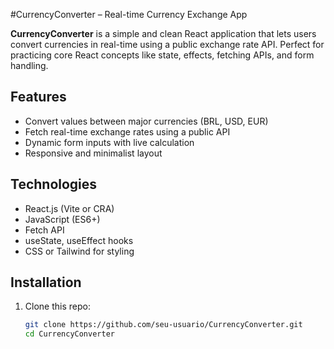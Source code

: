 #CurrencyConverter – Real-time Currency Exchange App

**CurrencyConverter** is a simple and clean React application that lets users convert currencies in real-time using a public exchange rate API. Perfect for practicing core React concepts like state, effects, fetching APIs, and form handling.

## Features

- Convert values between major currencies (BRL, USD, EUR)
- Fetch real-time exchange rates using a public API
- Dynamic form inputs with live calculation
- Responsive and minimalist layout

## Technologies

- React.js (Vite or CRA)
- JavaScript (ES6+)
- Fetch API
- useState, useEffect hooks
- CSS or Tailwind for styling

## Installation

1. Clone this repo:
   ```bash
   git clone https://github.com/seu-usuario/CurrencyConverter.git
   cd CurrencyConverter
